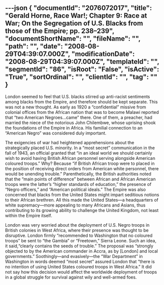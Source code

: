 ---json
{
  "documentId": "2076072017",
  "title": "Gerald Horne, Race War!; Chapter 9: Race at War; On the Segregation of U.S. Blacks from those of the Empire; pp. 238–239",
  "documentShortName": "",
  "fileName": "",
  "path": "",
  "date": "2008-08-29T04:39:07.000Z",
  "modificationDate": "2008-08-29T04:39:07.000Z",
  "templateId": "",
  "segmentId": "86",
  "isRoot": "False",
  "isActive": "True",
  "sortOrdinal": "",
  "clientId": "",
  "tag": ""
}
---

London seemed to feel that U.S. blacks stirred up anti-racist sentiments among blacks from the Empire, and therefore should be kept separate. This was not a new thought. As early as 1920 a “confidential” missive from colonial offices from the African nation that was to become Malawi reported that “two American Negroes…came” there. One of them, a preacher, had married the niece of the notorious John Chilembwe, whose uprising shook the foundations of the Empire in Africa. His familial connection to an “American Negro” was considered duly important.

The exigencies of war had heightened apprehensions about the strategically placed U.S. minority. In a “most secret” communication in the fall of 1943, an official granted that “in an ideal world we should certainly wish to avoid having British African personnel serving alongside American coloured troops.” Why? Because “if British African troop were to placed in the position of receiving direct orders from American white personnel, there would be unending trouble.” Parenthetically, the British authorities noted that the “main points of difference” between African and African American troops were the latter’s “higher standards of education,” the presence of “Negro officers,” and “American political ideals.” The Empire was also concerned that blacks from the United States might impart seditious notions to their African brethren. All this made the United States—a headquarters of white supremacy—more appealing to many Africans and Asians, thus contributing to its growing ability to challenge the United Kingdom, not least within the Empire itself.

London was very worried about the deployment of U.S. Negro troops in British colonies in West Africa, where their presence was thought to be disruptive. London firmly “recommended to Washington that no coloured troops” be sent to “the Gambia” or “Freetown,” Sierra Leone. Such an idea, it said,“clearly contains the seeds of trouble.” The proposal was “strongly objected to by the American commander in Accra, as by [London] and local governments.” Soothingly—and evasively—the “War Department” in Washington in words deemed “most secret” assured London that “there is no intention of using United States coloured troops in West Africa.” It did not say how this decision would affect the worldwide deployment of troops in a global struggle for survival against wily and well-armed foes.
